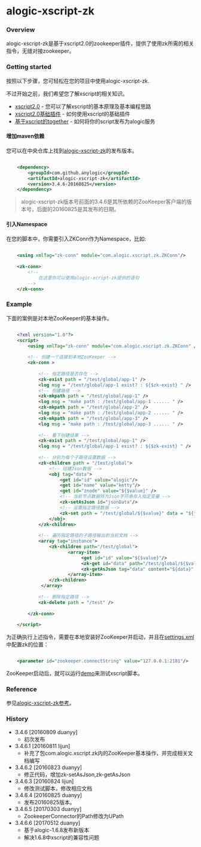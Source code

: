 alogic-xscript-zk
=================

### Overview

alogic-xscript-zk是基于xscript2.0的zookeeper插件，提供了使用zk所需的相关指令，无缝对接zookeeper。


### Getting started

按照以下步骤，您可轻松在您的项目中使用alogic-xscript-zk.

不过开始之前，我们希望您了解xscript的相关知识。

- [xscript2.0](https://github.com/yyduan/alogic/blob/master/alogic-doc/alogic-common/xscript2.md) - 您可以了解xscript的基本原理及基本编程思路
- [xscript2.0基础插件](https://github.com/yyduan/alogic/blob/master/alogic-doc/alogic-common/xscript2-plugins.md) - 如何使用xscript的基础插件
- [基于xscript的together](https://github.com/yyduan/alogic/blob/master/alogic-doc/alogic-common/xscript2-together.md) - 如何将你的script发布为alogic服务

#### 增加maven依赖

您可以在中央仓库上找到[alogic-xscript-zk](http://mvnrepository.com/search?q=com.github.anylogic%3Aalogic-xscript-zk)的发布版本。

```xml

    <dependency>
        <groupId>com.github.anylogic</groupId>
        <artifactId>alogic-xscript-zk</artifactId>
        <version>3.4.6-20160825</version>
    </dependency>   	

```

> alogic-xscript-zk版本号前面的3.4.6是其所依赖的ZooKeeper客户端的版本号，后面的20160825是其发布的日期。

#### 引入Namespace

在您的脚本中，你需要引入ZKConn作为Namespace，比如:

```xml
	
	<using xmlTag="zk-conn" module="com.alogic.xscript.zk.ZKConn"/>
	
	<zk-conn>
		<!--
			在这里你可以使用alogic-xcript-zk提供的语句
		-->
	</zk-conn>
```

### Example

下面的案例是对本地ZooKeeper的基本操作。

```xml

	<?xml version="1.0"?>
	<script>
		<using xmlTag="zk-conn" module="com.alogic.xscript.zk.ZKConn" />
	
		<!-- 创建一个连接到本地ZooKeeper -->
		<zk-conn >
			
			<!-- 指定路径是否存在 -->
			<zk-exist path = "/test/global/app-1" />
			<log msg = "/test/global/app-1 exist? : ${$zk-exist} " />
			<!-- 创建路径 -->
			<zk-mkpath path = "/test/global/app-1" />
			<log msg = "make path : /test/global/app-1 ...... " />
			<zk-mkpath path = "/test/global/app-2" />
			<log msg = "make path : /test/global/app-2 ...... " />
			<zk-mkpath path = "/test/global/app-3" />
			<log msg = "make path : /test/global/app-3 ...... " />
			
			<!-- 看下创建结果 -->
			<zk-exist path = "/test/global/app-1" />
			<log msg = "/test/global/app-1 exist? : ${$zk-exist} " />
			
			<!-- 分别为每个子路径设置数据 -->
			<zk-children path = "/test/global">
				<!-- 组建Json数据 -->
				<obj tag="data">
					<get id="id" value="alogic"/>
					<get id="name" value="ketty"/>
					<get id="znode" value="${$value}" />
					<!-- 当前节点数据转为Json字符串存入指定变量 -->
					<zk-setAsJson id="jsonData"/>
					<!-- 设置指定路径数据 -->
					<zk-set path = "/test/global/${$value}" data = "${jsonData}" />			
				</obj>
			</zk-children>		
			
			<!-- 遍历指定路径的子路径输出到当前文档 -->
			<array tag="instance">
				<zk-children path="/test/global">
		               <array-item>
		               		<get id="id" value="${$value}"/>
		               		<zk-get id="data" path="/test/global/${$value}"/>
		               		<zk-getAsJson tag="data" content="${data}" extend="true"/>
		               </array-item>
				</zk-children>
			 </array>
			
			<!-- 删除指定路径 -->
			<zk-delete path = "/test" />
	
		</zk-conn>
	
	</script>
```

为正确执行上述指令，需要在本地安装好ZooKeeper并启动，并且在[settings.xml](src/test/resources/settings.xml)中配置zk的位置：

```xml

	<parameter id="zookeeper.connectString" value="127.0.0.1:2181"/>

```

ZooKeeper启动后，就可以运行[demo](src/test/java/Demo.java)来测试xscript脚本。

### Reference

参见[alogic-xscript-zk参考](src/docs/reference.md)。

### History
    
- 3.4.6 [20160809 duanyy]
	+ 初次发布
- 3.4.6.1 [20160811 lijun]
	+ 补充了包com.alogic.xscript.zk内的ZooKeeper基本操作，并完成相关文档编写
- 3.4.6.2 [20160823 duanyy]
	+ 修正代码，增加zk-setAsJson,zk-getAsJson
- 3.4.6.3 [20160824 lijun]
	+ 修改测试脚本，修改相应文档
- 3.4.6.4 [20160825 duanyy]
	+ 发布20160825版本。
- 3.4.6.5 [20170303 duanyy]
	+ ZookeeperConnector的Path修改为UPath
- 3.4.6.6 [20170512 duanyy]
	+ 基于alogic-1.6.8发布新版本
	+ 解决1.6.8中xscript的兼容性问题	
	

	
